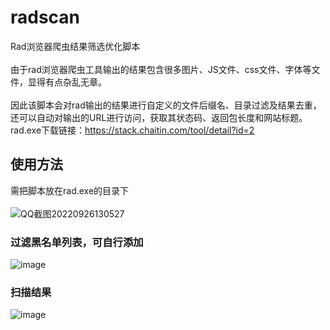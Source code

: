# radscan
Rad浏览器爬虫结果筛选优化脚本</br></br>
由于rad浏览器爬虫工具输出的结果包含很多图片、JS文件、css文件、字体等文件，显得有点杂乱无章。</br></br>
因此该脚本会对rad输出的结果进行自定义的文件后缀名、目录过滤及结果去重，还可以自动对输出的URL进行访问，获取其状态码、返回包长度和网站标题。</br>
rad.exe下载链接：https://stack.chaitin.com/tool/detail?id=2
## 使用方法
需把脚本放在rad.exe的目录下</br></br>
![QQ截图20220926130527](https://user-images.githubusercontent.com/62537001/192197769-d315f810-452a-46f7-b4fe-653aa6b7f375.png)
### 过滤黑名单列表，可自行添加
![image](https://user-images.githubusercontent.com/62537001/192198217-1f812aee-d6c1-4355-9e4c-b3d53e081d01.png)
### 扫描结果
![image](https://user-images.githubusercontent.com/62537001/192198667-39d0a6b8-0df4-4cc4-954e-c4cd5e372cea.png)
